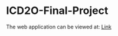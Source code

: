 # ICD2O-Final-Project

The web application can be viewed at: [Link](https://mths-icd2o-1-2024.github.io/ICD2O-Final-Project-drake.gonzalez-pelletier/) 
